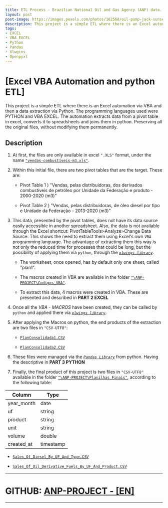 ```yaml
---
title: ETL Process - Brazilian National Oil and Gas Agency (ANP) data.
layout: post
post-image: https://images.pexels.com/photos/162568/oil-pump-jack-sunset-clouds-silhouette-162568.jpeg?auto=compress&cs=tinysrgb&dpr=2&h=750&w=1260
description: This project is a simple ETL where there is an Excel automation via VBA and then a data extraction via Python. The programming languages used were PYTHON and VBA EXCEL. The automation extracts data from a pivot table in excel, converts it to spreadsheets and joins them in python. Preserving all the original files, without modifying them permanently.
tags:
- EXCEL
- VBA EXCEL
- Python
- Pandas
- Xlwgins
- Openpyxl 
---
```

# [Excel VBA Automation and python ETL]

This project is a simple ETL where there is an Excel automation via VBA and then a data extraction via Python. The programming languages used were PYTHON and VBA EXCEL. The automation extracts data from a pivot table in excel, converts it to spreadsheets and joins them in python. Preserving all the original files, without modifying them permanently.

## Description

1) At first, the files are only available in excel `".XLS"` format, under the name [`"vendas-combustíveis-m3.xls"`](https://github.com/viniciusgribas/ANP-PROJECT/tree/main/assets).

2) Within this initial file, there are two pivot tables that are the target. These are:

    - Pivot Table 1 ) "Vendas, pelas distribuidoras, dos derivados combustíveis de petróleo por Unidade da Federação e produto - 2000-2020 (m3)"
    
    - Pivot Table 2 ) "Vendas, pelas distribuidoras, de óleo diesel por tipo e Unidade da Federação - 2013-2020 (m3)"

3) This data, presented by the pivot tables, does not have its data source easily accessible in another spreadsheet. Also, the data is not available through the Excel shortcut: PivotTableTools>Analyze>Change Data Source. This shows the need to extract them using Excel's own `VBA` programming language. The advantage of extracting them this way is not only the reduced time for processes that could be long, but the possibility of applying them via `python`, through the *[`xlwings library`](https://www.xlwings.org/)*.

     - The worksheet, once opened, has by default only one sheet, called "plan1".
     
     - The macros created in VBA are available in the folder [`"\ANP-PROJECT\Codigos_VBA"`](https://github.com/viniciusgribas/ANP-PROJECT/tree/main/Codigos_VBA).
     - To extract this data, 4 macros were created in VBA. These are presented and described in **PART 2 EXCEL**

4) Once all the *VBA - MACROS* have been created, they can be called by `python` and applied there via *[`xlwings library`](https://www.xlwings.org/)*.

5) After applying the Macros on python, the end products of the extraction are two files in `"CSV-UTF8"`:

    - [`PlanConsolidada1.CSV`](https://github.com/viniciusgribas/ANP-PROJECT/tree/main/assets)
       
    - [`PlanConsolidada2.CSV`](https://github.com/viniciusgribas/ANP-PROJECT/tree/main/assets)

6) These files were managed via the *[`Pandas Library`](https://pandas.pydata.org/)* from python. Having the descriptive in **PART 3 PYTHON**

7) Finally, the final product of this project is two files in `"CSV-UTF8"` available in the folder [`"\ANP-PROJECT\Planilhas Finais"`](https://github.com/viniciusgribas/ANP-PROJECT/tree/main/Planilhas%20Finais), according to the following table:

| Column     | Type      |
|------------|-----------|
| year_month | date      |
| uf         | string    |
| product    | string    |
| unit       | string    |
| volume     | double    |
| created_at | timestamp |

   - [`Sales_Of_Diesel_By_UF_And_Type.CSV`](https://github.com/viniciusgribas/ANP-PROJECT/tree/main/Planilhas%20Finais)

   - [`Sales_Of_Oil_Derivative_Fuels_By_UF_And_Product.CSV`](https://github.com/viniciusgribas/ANP-PROJECT/tree/main/Planilhas%20Finais)


---
# GITHUB: [ANP-PROJECT - [EN]](https://github.com/viniciusgribas/ANP-PROJECT)
---